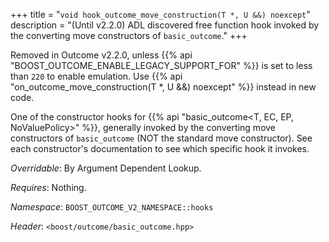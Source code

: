 +++
title = "`void hook_outcome_move_construction(T *, U &&) noexcept`"
description = "(Until v2.2.0) ADL discovered free function hook invoked by the converting move constructors of `basic_outcome`."
+++

Removed in Outcome v2.2.0, unless {{% api "BOOST_OUTCOME_ENABLE_LEGACY_SUPPORT_FOR" %}} is set to less than `220` to
enable emulation. Use {{% api "on_outcome_move_construction(T *, U &&) noexcept" %}} instead in new code.

One of the constructor hooks for {{% api "basic_outcome<T, EC, EP, NoValuePolicy>" %}}, generally invoked by the converting move constructors of `basic_outcome` (NOT the standard move constructor). See each constructor's documentation to see which specific hook it invokes.

*Overridable*: By Argument Dependent Lookup.

*Requires*: Nothing.

*Namespace*: `BOOST_OUTCOME_V2_NAMESPACE::hooks`

*Header*: `<boost/outcome/basic_outcome.hpp>`
